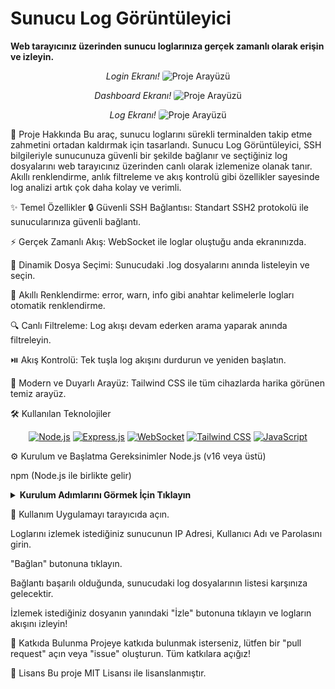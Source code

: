 
<p align="center">
<h1 style="border-bottom: none; font-weight: bold;">Sunucu Log Görüntüleyici</h1>
<p align="center">
<p><strong>Web tarayıcınız üzerinden sunucu loglarınıza gerçek zamanlı olarak erişin ve izleyin.</strong></p>



<p align="center">
<em>Login Ekranı!</em>

<img src="https://i.hizliresim.com/4dnu8kz.png" alt="Proje Arayüzü" style="border-radius: 4px;">




<p align="center">
<em>Dashboard Ekranı!</em>
<img src="https://i.hizliresim.com/aqi5zv8.png" alt="Proje Arayüzü" style="border-radius: 4px;">

<p align="center">
<em>Log Ekranı!</em>
<img src="https://i.hizliresim.com/3w9k5ag.png" alt="Proje Arayüzü" style="border-radius: 4px;">
</p>

🎯 Proje Hakkında
Bu araç, sunucu loglarını sürekli terminalden takip etme zahmetini ortadan kaldırmak için tasarlandı. Sunucu Log Görüntüleyici, SSH bilgileriyle sunucunuza güvenli bir şekilde bağlanır ve seçtiğiniz log dosyalarını web tarayıcınız üzerinden canlı olarak izlemenize olanak tanır. Akıllı renklendirme, anlık filtreleme ve akış kontrolü gibi özellikler sayesinde log analizi artık çok daha kolay ve verimli.

✨ Temel Özellikler
🔒 Güvenli SSH Bağlantısı: Standart SSH2 protokolü ile sunucularınıza güvenli bağlantı.

⚡ Gerçek Zamanlı Akış: WebSocket ile loglar oluştuğu anda ekranınızda.

📂 Dinamik Dosya Seçimi: Sunucudaki .log dosyalarını anında listeleyin ve seçin.

🎨 Akıllı Renklendirme: error, warn, info gibi anahtar kelimelerle logları otomatik renklendirme.

🔍 Canlı Filtreleme: Log akışı devam ederken arama yaparak anında filtreleyin.

⏯️ Akış Kontrolü: Tek tuşla log akışını durdurun ve yeniden başlatın.

📱 Modern ve Duyarlı Arayüz: Tailwind CSS ile tüm cihazlarda harika görünen temiz arayüz.

🛠️ Kullanılan Teknolojiler
<p align="center">
<a href="https://nodejs.org/" target="_blank"><img src="[https://www.google.com/search?q=https://img.shields.io/badge/Node.js-339933%3Fstyle%3Dfor-the-badge%26logo%3Dnodedotjs%26logoColor%3Dwhite](https://www.svgrepo.com/show/354119/nodejs-icon.svg)" alt="Node.js"></a>
<a href="https://expressjs.com/" target="_blank"><img src="https://www.google.com/search?q=https://img.shields.io/badge/Express.js-000000%3Fstyle%3Dfor-the-badge%26logo%3Dexpress%26logoColor%3Dwhite" alt="Express.js"></a>
<a href="https://developer.mozilla.org/en-US/docs/Web/API/WebSockets_API" target="_blank"><img src="https://www.google.com/search?q=https://img.shields.io/badge/WebSocket-010101%3Fstyle%3Dfor-the-badge%26logo%3Dwebsocket%26logoColor%3Dwhite" alt="WebSocket"></a>
<a href="https://tailwindcss.com/" target="_blank"><img src="https://www.google.com/search?q=https://img.shields.io/badge/Tailwind_CSS-38B2AC%3Fstyle%3Dfor-the-badge%26logo%3Dtailwind-css%26logoColor%3Dwhite" alt="Tailwind CSS"></a>
<a href="https://developer.mozilla.org/en-US/docs/Web/JavaScript" target="_blank"><img src="https://www.google.com/search?q=https://img.shields.io/badge/JavaScript-F7DF1E%3Fstyle%3Dfor-the-badge%26logo%3Djavascript%26logoColor%3Dblack" alt="JavaScript"></a>
</p>

⚙️ Kurulum ve Başlatma
Gereksinimler
Node.js (v16 veya üstü)

npm (Node.js ile birlikte gelir)

<details>
<summary><strong>Kurulum Adımlarını Görmek İçin Tıklayın</strong></summary>

Projeyi Klonlayın:

git clone [https://github.com/cagrisaltik/web-log.git](https://github.com/cagrisaltik/web-log)

Backend Klasörüne Gidin:

cd web-log

Gerekli NPM Paketlerini Yükleyin:

npm install

Backend Sunucusunu Başlatın:

node server.js

Sunucu varsayılan olarak http://localhost:3000 adresinde çalışmaya başlayacaktır.

Backend'i farklı bir sunucuda çalıştırıyor iseniz; Öncelikle CORS ve yönlendirme için ilgili sunucuya Nginx kurulumu sağlamanızı ve repo'da bulunan config dosyasını yüklemenizi öneririz. 
Config dosyasını yüklemeden önce xxx olan yerleri backend'in çalıştığı sunucuya verdiğiniz FQDN ile değiştirmeniz gerekmekte. 

sudo nginx -t 
sudo systemctl reload nginx 

Komutları ile config'i geçerli kılmanız gerekmekte. 

Bu işlemlerden sonra yalnızca frontend tarafında xxx olan yerlere Nginx tarafında verdiğiniz FQDN'i yazmanız yeterli olacaktır. 

Frontend Arayüzünü Açın:

Projenin ana klasöründe bulunan index.html dosyasına çift tıklayarak web tarayıcınızda açın.

</details>

📖 Kullanım
Uygulamayı tarayıcıda açın.

Loglarını izlemek istediğiniz sunucunun IP Adresi, Kullanıcı Adı ve Parolasını girin.

"Bağlan" butonuna tıklayın.

Bağlantı başarılı olduğunda, sunucudaki log dosyalarının listesi karşınıza gelecektir.

İzlemek istediğiniz dosyanın yanındaki "İzle" butonuna tıklayın ve logların akışını izleyin!

🤝 Katkıda Bulunma
Projeye katkıda bulunmak isterseniz, lütfen bir "pull request" açın veya "issue" oluşturun. Tüm katkılara açığız!

📄 Lisans
Bu proje MIT Lisansı ile lisanslanmıştır.
